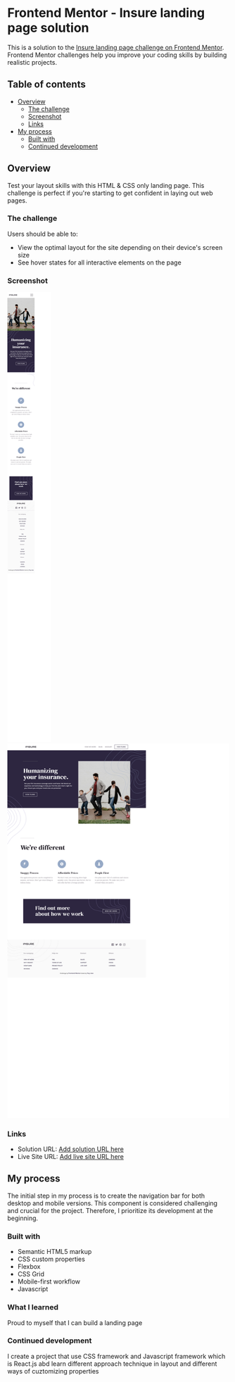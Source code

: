# Frontend Mentor - Insure landing page solution

This is a solution to the [Insure landing page challenge on Frontend Mentor](https://www.frontendmentor.io/challenges/insure-landing-page-uTU68JV8). Frontend Mentor challenges help you improve your coding skills by building realistic projects. 

## Table of contents

- [Overview](#overview)
  - [The challenge](#the-challenge)
  - [Screenshot](#screenshot)
  - [Links](#links)
- [My process](#my-process)
  - [Built with](#built-with)
  - [Continued development](#continued-development)

## Overview

Test your layout skills with this HTML & CSS only landing page. This challenge is perfect if you're starting to get confident in laying out web pages.

### The challenge

Users should be able to:

- View the optimal layout for the site depending on their device's screen size
- See hover states for all interactive elements on the page

### Screenshot

![](./images/screenshot_mobile.png)
![](./images/screenshot_desktop.png)

### Links

- Solution URL: [Add solution URL here](https://your-solution-url.com)
- Live Site URL: [Add live site URL here](https://your-live-site-url.com)

## My process
  
The initial step in my process is to create the navigation bar for both desktop and mobile versions. This component is considered challenging and crucial for the project. Therefore, I prioritize its development at the beginning.

### Built with

- Semantic HTML5 markup
- CSS custom properties
- Flexbox
- CSS Grid
- Mobile-first workflow
- Javascript

### What I learned

Proud to myself that I can build a landing page 

### Continued development

I create a project that use CSS framework and Javascript framework which is React.js abd learn different approach technique in layout and different ways of cuztomizing properties

